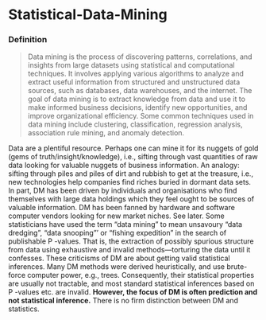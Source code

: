 # Statistical-Data-Mining

### Definition

> Data mining is the process of discovering patterns, correlations, and insights from large datasets using statistical and computational techniques. It involves applying various algorithms to analyze and extract useful information from structured and unstructured data sources, such as databases, data warehouses, and the internet. The goal of data mining is to extract knowledge from data and use it to make informed business decisions, identify new opportunities, and improve organizational efficiency. Some common techniques used in data mining include clustering, classification, regression analysis, association rule mining, and anomaly detection.
> 

Data are a plentiful resource. Perhaps one can mine it for its nuggets of gold (gems of truth/insight/knowledge), i.e., sifting through vast quantities of raw data looking for valuable nuggets of business information. An analogy: sifting through piles and piles of dirt and rubbish to get at the treasure, i.e., new technologies help companies find riches buried in dormant data sets. In part, DM has been driven by individuals and organisations who find themselves with large data holdings which they feel ought to be sources of valuable information. DM has been fanned by hardware and software computer vendors looking for new market niches. See later. Some statisticians have used the term “data mining” to mean unsavoury “data dredging”, “data snooping”’ or “fishing expedition” in the search of publishable P -values. That is, the extraction of possibly spurious structure from data using exhaustive and invalid methods—torturing the data until it confesses. These criticisms of DM are about getting valid statistical inferences. Many DM methods were derived heuristically, and use brute-force computer power, e.g., trees. Consequently, their statistical properties are usually not tractable, and most standard statistical inferences based on P -values etc. are invalid. **However, the focus of DM is often prediction and not statistical inference.** There is no firm distinction between DM and statistics.
